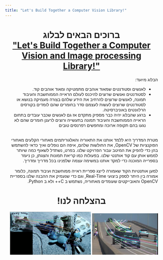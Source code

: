 ```yaml
---
title: "Let's Build Together a Computer Vision Library!"
---
```


<h1 align="center">ברוכים הבאים לבלוג <br>
<b><u>
"Let's Build Together a Computer Vision and Image processing Library!"
</u></b></h1>
<div dir="rtl">
הבלוג מיועד:
<ul>
    <li>לאנשים וסטודנטים שמאוד אוהבים מתמטיקה ומאוד אוהבים קוד.</li>
    <li>לסטודנטים ואנשים שרוצים להיכנס לעולם הראייה הממוחשבת והעיבוד תמונה, לאנשים שרוצים להרחיב את הידע שלהם בצורה מעמיקה בנושא או לסטודנטים שרוצים לעשות לעצמם סדר בחומרים שהם לומדים בקורסים הרלוונטים באוניברסיטה. </li>
    <li>ברגע שהבלוג יהיה כבר מספיק מתקדם אז גם לאנשים שכבר עובדים בתחום הראייה הממוחשבת והעיבוד תמונה בתעשייה ורוצים לרענן חומרים שהם לא נגעו בהם תקופה ארוכה ומחפשים רפרנסים טובים </li>
 </ul>

<br>
מטרת המדריך היא ללמד אותנו את התאוריה והאלגוריתמים מאחורי הקלעים מאחורי הפוקנציות של 
OpenCV, 
 את החולשות שלהם, איפה הם נופלים ואיך כדאי להשתמש בהן כדי להפיק את המיטב עבור הפרויקט שלנו. בפרט, נשתדל לשאוף כמה שיותר לממש אותן עם קוד אותנטי שלנו. 
 בפעולות כמו קריאת תמונות והצגתן, כן ניעזר בספרייה המוכנה כדי למקד אותנו במשימה עצמה שלפנינו בכל מדריך ומדריך.
<br>
<br>
למען אותנטיות הקוד שאמורה לייצג ספריית ראייה ממוחשבת ועיבוד תמונה, כלומר 
אמורה בין היתר לספק ביצועי 
Real-Time,
וגם כדי שנעמיק את ההבנה שלנו בספריית 
OpenCV 
והאובייקטים שעומדים מאחוריה, נשתמש ב
C++
ולא ב
Python.
<br>

<h1 align="center"><b>בהצלחה לנו!</b></h1>

<img src='images/introOpticalflowLK.jpeg' style="width: 43%; height: auto;"/> 
<img src='images/introFeatureMatching.png' style="width: 53%; height: auto;"/> 

</div>






